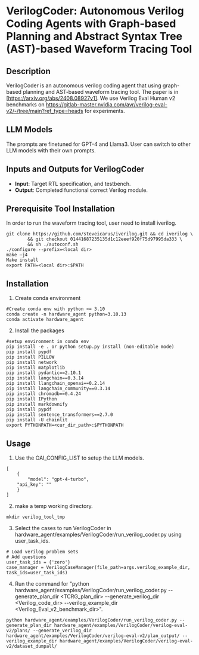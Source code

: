 # VerilogCoder: Autonomous Verilog Coding Agents with Graph-based Planning and Abstract Syntax Tree (AST)-based Waveform Tracing Tool

## Description
VerilogCoder is an autonomous verilog coding agent that using graph-based planning and AST-based waveform tracing tool. The paper is in [https://arxiv.org/abs/2408.08927v1]. We use Verilog Eval Human v2 benchmarks on https://gitlab-master.nvidia.com/avr/verilog-eval-v2/-/tree/main?ref_type=heads for experiments.

## LLM Models
The prompts are finetuned for GPT-4 and Llama3. User can switch to other LLM models with their own prompts.

## Inputs and Outputs for VerilogCoder
- **Input**: Target RTL specification, and testbench. 
- **Output**: Completed functional correct Verilog module.

## Prerequisite Tool Installation
In order to run the waveform tracing tool, user need to install iverilog.

```
git clone https://github.com/steveicarus/iverilog.git && cd iverilog \ 
        && git checkout 01441687235135d1c12eeef920f75d97995da333 \ 
        && sh ./autoconf.sh  
./configure --prefix=<local dir> 
make –j4 
Make install 
export PATH=<local dir>:$PATH 
```

## Installation

1. Create conda environment
```
#Create conda env with python >= 3.10
conda create -n hardware_agent python=3.10.13
conda activate hardware_agent
```

2. Install the packages
```
#setup environment in conda env
pip install -e . or python setup.py install (non-editable mode)
pip install pypdf
pip install PILLOW
pip install network
pip install matplotlib
pip install pydantic==2.10.1
pip install langchain==0.3.14
pip install llangchain_openai==0.2.14
pip install langchain_community==0.3.14
pip install chromadb==0.4.24
pip install IPython 
pip install markdownify 
pip install pypdf 
pip install sentence_transformers==2.7.0
pip install -U chainlit 
export PYTHONPATH=<cur_dir_path>:$PYTHONPATH
```

## Usage
1. Use the OAI_CONFIG_LIST to setup the LLM models.
```
[
    {
        "model": "gpt-4-turbo",
	"api_key": ""
    }
]
```

2. make a temp working directory.
```
mkdir verilog_tool_tmp
```

3. Select the cases to run VerilogCoder in hardware_agent/examples/VerilogCoder/run_verilog_coder.py using user_task_ids.
```
# Load verilog problem sets
# Add questions
user_task_ids = {'zero'}
case_manager = VerilogCaseManager(file_path=args.verilog_example_dir, task_ids=user_task_ids)
```

4. Run the command for "python hardware_agent/examples/VerilogCoder/run_verilog_coder.py --generate_plan_dir <TCRG_plan_dir> --generate_verilog_dir <Verilog_code_dir> --verilog_example_dir <Verilog_Eval_v2_benchmark_dir>".
```
python hardware_agent/examples/VerilogCoder/run_verilog_coder.py --generate_plan_dir hardware_agent/examples/VerilogCoder/verilog-eval-v2/plans/ --generate_verilog_dir hardware_agent/examples/VerilogCoder/verilog-eval-v2/plan_output/ --verilog_example_dir hardware_agent/examples/VerilogCoder/verilog-eval-v2/dataset_dumpall/
```


